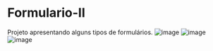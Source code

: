 # Formulario-II
Projeto apresentando alguns tipos de formulários.
![image](https://user-images.githubusercontent.com/71258083/210256770-8ee5ce7e-5e75-4340-904f-5e90ff54bd82.png)
![image](https://user-images.githubusercontent.com/71258083/210256824-20eef57f-66b4-4d3e-b59e-53c4ee76ba10.png)
![image](https://user-images.githubusercontent.com/71258083/210256841-20b29e7f-de80-426b-ac38-24c0a497fe25.png)
